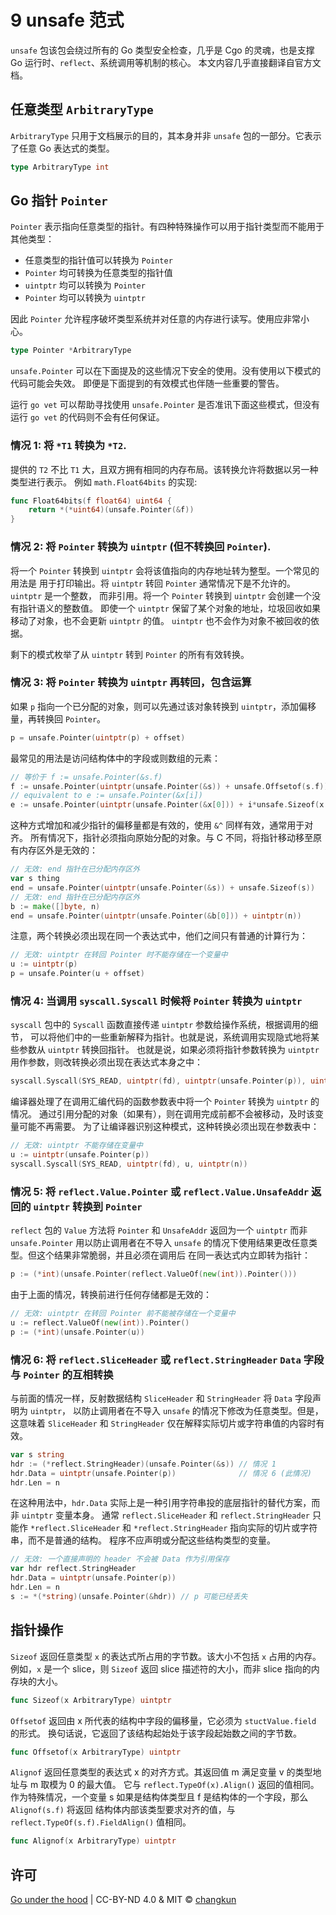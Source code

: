 # 9 unsafe 范式

`unsafe` 包该包会绕过所有的 Go 类型安全检查，几乎是 Cgo 的灵魂，也是支撑 Go 运行时、`reflect`、系统调用等机制的核心。
本文内容几乎直接翻译自官方文档。

## 任意类型 `ArbitraryType`

`ArbitraryType` 只用于文档展示的目的，其本身并非 `unsafe` 包的一部分。它表示了任意 Go 表达式的类型。

```go
type ArbitraryType int
```

## Go 指针 `Pointer`

`Pointer` 表示指向任意类型的指针。有四种特殊操作可以用于指针类型而不能用于其他类型：

- 任意类型的指针值可以转换为 `Pointer`
- `Pointer` 均可转换为任意类型的指针值
- `uintptr` 均可以转换为 `Pointer`
- `Pointer` 均可以转换为 `uintptr`

因此 `Pointer` 允许程序破坏类型系统并对任意的内存进行读写。使用应非常小心。

```go
type Pointer *ArbitraryType
```

`unsafe.Pointer` 可以在下面提及的这些情况下安全的使用。没有使用以下模式的代码可能会失效。
即便是下面提到的有效模式也伴随一些重要的警告。

运行 `go vet` 可以帮助寻找使用 `unsafe.Pointer` 是否准讯下面这些模式，但没有运行 `go vet` 的代码则不会有任何保证。

### 情况 1: 将 `*T1` 转换为 `*T2`.

提供的 `T2` 不比 `T1` 大，且双方拥有相同的内存布局。该转换允许将数据以另一种类型进行表示。
例如 `math.Float64bits` 的实现:

```go
func Float64bits(f float64) uint64 {
    return *(*uint64)(unsafe.Pointer(&f))
}
```

### 情况 2: 将 `Pointer` 转换为 `uintptr` (但不转换回 `Pointer`).

将一个 `Pointer` 转换到 `uintptr` 会将该值指向的内存地址转为整型。一个常见的用法是
用于打印输出。将 `uintptr` 转回 `Pointer` 通常情况下是不允许的。`uintptr` 是一个整数，
而非引用。将一个 `Pointer` 转换到 `uintptr` 会创建一个没有指针语义的整数值。
即使一个 `uintptr` 保留了某个对象的地址，垃圾回收如果移动了对象，也不会更新 `uintptr` 的值。
`uintptr` 也不会作为对象不被回收的依据。

剩下的模式枚举了从 `uintptr` 转到 `Pointer` 的所有有效转换。

### 情况 3: 将 `Pointer` 转换为 `uintptr` 再转回，包含运算

如果 `p` 指向一个已分配的对象，则可以先通过该对象转换到 `uintptr`，添加偏移量，再转换回 `Pointer`。

```go
p = unsafe.Pointer(uintptr(p) + offset)
```

最常见的用法是访问结构体中的字段或则数组的元素：

```go
// 等价于 f := unsafe.Pointer(&s.f)
f := unsafe.Pointer(uintptr(unsafe.Pointer(&s)) + unsafe.Offsetof(s.f))
// equivalent to e := unsafe.Pointer(&x[i])
e := unsafe.Pointer(uintptr(unsafe.Pointer(&x[0])) + i*unsafe.Sizeof(x[0]))
```

这种方式增加和减少指针的偏移量都是有效的，使用 `&^` 同样有效，通常用于对齐。
所有情况下，指针必须指向原始分配的对象。与 C 不同，将指针移动移至原有内存区外是无效的：

```go
// 无效: end 指针在已分配内存区外
var s thing
end = unsafe.Pointer(uintptr(unsafe.Pointer(&s)) + unsafe.Sizeof(s))
// 无效: end 指针在已分配内存区外
b := make([]byte, n)
end = unsafe.Pointer(uintptr(unsafe.Pointer(&b[0])) + uintptr(n))
```

注意，两个转换必须出现在同一个表达式中，他们之间只有普通的计算行为：

```go
// 无效: uintptr 在转回 Pointer 时不能存储在一个变量中
u := uintptr(p)
p = unsafe.Pointer(u + offset)
```

### 情况 4: 当调用 `syscall.Syscall` 时候将 `Pointer` 转换为 `uintptr`

`syscall` 包中的 `Syscall` 函数直接传递 `uintptr` 参数给操作系统，根据调用的细节，
可以将他们中的一些重新解释为指针。也就是说，系统调用实现隐式地将某些参数从 `uintptr` 转换回指针。
也就是说，如果必须将指针参数转换为 `uintptr` 用作参数，则改转换必须出现在表达式本身之中：

```go
syscall.Syscall(SYS_READ, uintptr(fd), uintptr(unsafe.Pointer(p)), uintptr(n))
```

编译器处理了在调用汇编代码的函数参数表中将一个 `Pointer` 转换为 `uintptr` 的情况。
通过引用分配的对象（如果有），则在调用完成前都不会被移动，及时该变量可能不再需要。
为了让编译器识别这种模式，这种转换必须出现在参数表中：

```go
// 无效: uintptr 不能存储在变量中
u := uintptr(unsafe.Pointer(p))
syscall.Syscall(SYS_READ, uintptr(fd), u, uintptr(n))
```

### 情况 5: 将 `reflect.Value.Pointer` 或 `reflect.Value.UnsafeAddr` 返回的 `uintptr` 转换到 `Pointer`

`reflect` 包的 `Value` 方法将 `Pointer` 和 `UnsafeAddr` 返回为一个 `uintptr` 而非 `unsafe.Pointer`
用以防止调用者在不导入 `unsafe` 的情况下使用结果更改任意类型。但这个结果非常脆弱，并且必须在调用后
在同一表达式内立即转为指针：

```go
p := (*int)(unsafe.Pointer(reflect.ValueOf(new(int)).Pointer()))
```

由于上面的情况，转换前进行任何存储都是无效的：

```go
// 无效: uintptr 在转回 Pointer 前不能被存储在一个变量中
u := reflect.ValueOf(new(int)).Pointer()
p := (*int)(unsafe.Pointer(u))
```

### 情况 6: 将 `reflect.SliceHeader` 或 `reflect.StringHeader` `Data` 字段与 `Pointer` 的互相转换

与前面的情况一样，反射数据结构 `SliceHeader` 和 `StringHeader` 将 `Data` 字段声明为 `uintptr`，
以防止调用者在不导入 `unsafe` 的情况下修改为任意类型。但是，这意味着 `SliceHeader` 和 `StringHeader`
仅在解释实际切片或字符串值的内容时有效。

```go
var s string
hdr := (*reflect.StringHeader)(unsafe.Pointer(&s)) // 情况 1
hdr.Data = uintptr(unsafe.Pointer(p))              // 情况 6 (此情况)
hdr.Len = n
```

在这种用法中，`hdr.Data` 实际上是一种引用字符串投的底层指针的替代方案，而非 `uintptr` 变量本身。
通常 `reflect.SliceHeader` 和 `reflect.StringHeader` 只能作 `*reflect.SliceHeader`
和 `*reflect.StringHeader` 指向实际的切片或字符串，而不是普通的结构。
程序不应声明或分配这些结构类型的变量。

```go
// 无效: 一个直接声明的 header 不会被 Data 作为引用保存
var hdr reflect.StringHeader
hdr.Data = uintptr(unsafe.Pointer(p))
hdr.Len = n
s := *(*string)(unsafe.Pointer(&hdr)) // p 可能已经丢失
```

## 指针操作

`Sizeof` 返回任意类型 `x` 的表达式所占用的字节数。该大小不包括 `x` 占用的内存。
例如，`x` 是一个 slice，则 `Sizeof` 返回 slice 描述符的大小，而非 slice 指向的内存块的大小。

```go
func Sizeof(x ArbitraryType) uintptr
```

`Offsetof` 返回由 x 所代表的结构中字段的偏移量，它必须为 `stuctValue.field` 的形式。
换句话说，它返回了该结构起始处于该字段起始数之间的字节数。

```go
func Offsetof(x ArbitraryType) uintptr
```

`Alignof` 返回任意类型的表达式 x 的对齐方式。其返回值 m 满足变量 v 的类型地址与 m 取模为 0 的最大值。
它与 `reflect.TypeOf(x).Align()` 返回的值相同。
作为特殊情况，一个变量 s 如果是结构体类型且 f 是结构体的一个字段，那么 `Alignof(s.f)` 将返回
结构体内部该类型要求对齐的值，与 `reflect.TypeOf(s.f).FieldAlign()` 值相同。

```go
func Alignof(x ArbitraryType) uintptr
```

## 许可

[Go under the hood](https://github.com/changkun/go-under-the-hood) | CC-BY-ND 4.0 & MIT &copy; [changkun](https://changkun.de)